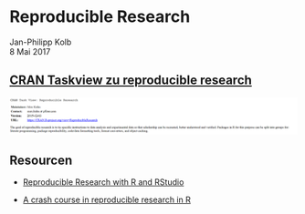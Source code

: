 # Reproducible Research
Jan-Philipp Kolb  
8 Mai 2017  



## [CRAN Taskview zu reproducible research](https://cran.r-project.org/web/views/ReproducibleResearch.html)

![](figure/TaskViewReproducibleResearch.PNG)


## Resourcen

- [Reproducible Research
with R and RStudio](https://englianhu.files.wordpress.com/2016/01/reproducible-research-with-r-and-studio-2nd-edition.pdf)

- [A crash course in reproducible research in R](http://t-redactyl.io/blog/2016/10/a-crash-course-in-reproducible-research-in-r.html)
